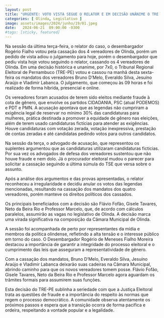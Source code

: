 ```yaml
---
layout: post
title: "URGENTE: VOTO VISTA SEGUE O RELATOR E EM DECISÃO UNÂNIME O TRE CASSA OS 3 VEREADORES DE OLINDA"
categories: [ Olinda, Legislativo ]
image: assets/images/2024/junho/19/01.jpeg
date:   2024-06-21  09:00:00 -0300
#tags: [sticky, featured]
---
```

Na sessão da última terça-feira, o relator do caso, o desembargador Rogério Fialho votou pela cassação dos 4 vereadores de Olinda, porém um pedido de vista adiou o julgamento para hoje, porém o desembargador que pediu vista hoje votou seguindo o relator, cassando os 4 vereadores de Olinda. Em uma decisão histórica e unanime, por 7x0, o Tribunal Regional Eleitoral de Pernambuco (TRE-PE) votou e cassou na manhã desta sexta-feira os mandatos dos vereadores Bruno D’Melo, Everaldo Silva, Jesuíno Araújo e Vladimir Labanca. O julgamento, que começou às 09 horas e foi realizado de forma híbrida, presencial e online.

Os vereadores foram acusados de terem sido eleitos mediante fraude à cota de gênero, que envolve os partidos CIDADANIA, PSC (atual PODEMOS) e PDT e PMN. A acusação apontava que as legendas não cumpriram a exigência legal de reservar no mínimo 30% das candidaturas para mulheres, prática destinada a promover a equidade de gênero nas eleições, além de terem usado candidaturas fictícias para atender as exigências. Houve candidaturas com votação zerada, votação inexpressiva, prestação de contas zeradas e até candidatas pedindo votos para outros candidatos.

Na sessão da terça, o advogado de acusação, que representou os suplentes argumentou que as candidaturas utilizaram candidaturas ficticias. Por sua vez os advogados de defesa dos vereadores sustentou que não houve fraude e nem dolo. Já o procurador eleitoral mudou o parecer para solicitar a cassação seguindo a última súmula do TSE que versa sobre o assunto.

Após a análise dos argumentos e das provas apresentadas, o relator reconheceu a irregularidade e decidiu anular os votos das legendas mencionadas, resultando na cassação dos mandatos dos quatro vereadores, porém manteve os direitos políticos dos cassados.

Os principais beneficiados com a decisão são Flávio Fofão, Gisele Tavares, Neto da Beira Rio e Professor Marcelo, que, de acordo com cálculos paralelos, assumirão as vagas no legislativo de Olinda. A decisão marca uma virada significativa na composição da Câmara Municipal de Olinda.

A sessão foi acompanhada de perto por representantes da mídia e membros da política olindense, refletindo a alta tensão e o interesse público em torno do caso. O Desembargador Rogério de Meneses Fialho Moreira destacou a importância de garantir a integridade do processo eleitoral e o cumprimento das leis que asseguram a representatividade de gênero.

Com a cassação dos mandatos, Bruno D’Melo, Everaldo Silva, Jesuíno Araújo e Vladimir Labanca deixarão suas cadeiras na Câmara Municipal, abrindo caminho para que os novos vereadores tomem posse. Flávio Fofão, Gisele Tavares, Neto da Beira Rio e Professor Marcelo agora aguardam os trâmites formais para assumirem suas funções.

Esta decisão do TRE-PE sublinha a seriedade com que a Justiça Eleitoral trata as questões de fraude e a importância do respeito às normas que regem o processo democrático. A comunidade observa atentamente os próximos passos e espera que a transição ocorra de forma pacífica e ordeira, respeitando a vontade popular e a legalidade.
